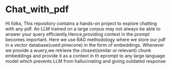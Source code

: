 # Chat_with_pdf


Hi folks,
This repository contains a hands-on project to explore chatting with any pdf.
An LLM trained on a large corpus may not always be able to answer your query efficiently.Hence,providing context in the prompt becomes important.
Here we use RAG methodology where we store our pdf in a vector database(used pinecone) in the form of embeddings.
Whenever we provide a wuery,we retrieve the closest(similar or relevant) chunk embeddings and provide it as a context in th eprompt to any large language model which prevents LLM from hallucinating and giving outdated response
